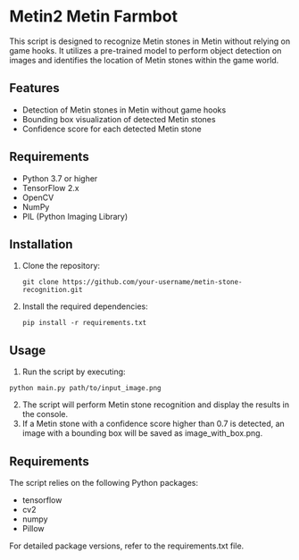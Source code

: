 # Metin2 Metin Farmbot

This script is designed to recognize Metin stones in Metin without relying on game hooks. It utilizes a pre-trained model to perform object detection on images and identifies the location of Metin stones within the game world.

## Features

- Detection of Metin stones in Metin without game hooks
- Bounding box visualization of detected Metin stones
- Confidence score for each detected Metin stone

## Requirements

  - Python 3.7 or higher
  - TensorFlow 2.x
  - OpenCV
  - NumPy
  - PIL (Python Imaging Library)

## Installation

1. Clone the repository:

   ```shell
   git clone https://github.com/your-username/metin-stone-recognition.git
   ```
2. Install the required dependencies:
  
   ``` shell
   pip install -r requirements.txt
   ```
   
## Usage
1.   Run the script by executing:

   ```shell
   python main.py path/to/input_image.png
   ```
2. The script will perform Metin stone recognition and display the results in the console.
3. If a Metin stone with a confidence score higher than 0.7 is detected, an image with a bounding box will be saved as image_with_box.png.

## Requirements

The script relies on the following Python packages:
   - tensorflow
   - cv2
   - numpy
   - Pillow

For detailed package versions, refer to the requirements.txt file.